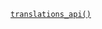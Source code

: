<p><code><a href="https://developer.wordpress.org/reference/functions/translations_api/">translations_api()</a></code></p>

<blockquote>


</blockquote>
